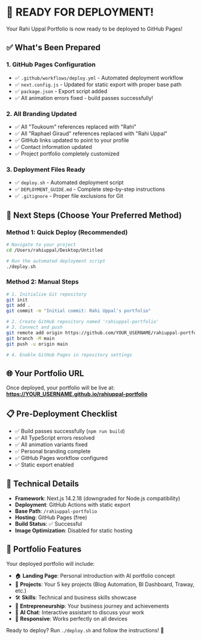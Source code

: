 # 🚀 READY FOR DEPLOYMENT! 

Your Rahi Uppal Portfolio is now ready to be deployed to GitHub Pages!

## ✅ What's Been Prepared

### 1. **GitHub Pages Configuration**
- ✅ `.github/workflows/deploy.yml` - Automated deployment workflow
- ✅ `next.config.js` - Updated for static export with proper base path
- ✅ `package.json` - Export script added
- ✅ All animation errors fixed - build passes successfully!

### 2. **All Branding Updated**
- ✅ All "Toukoum" references replaced with "Rahi"
- ✅ All "Raphael Giraud" references replaced with "Rahi Uppal"
- ✅ GitHub links updated to point to your profile
- ✅ Contact information updated
- ✅ Project portfolio completely customized

### 3. **Deployment Files Ready**
- ✅ `deploy.sh` - Automated deployment script
- ✅ `DEPLOYMENT_GUIDE.md` - Complete step-by-step instructions
- ✅ `.gitignore` - Proper file exclusions for Git

## 🎯 Next Steps (Choose Your Preferred Method)

### Method 1: Quick Deploy (Recommended)
```bash
# Navigate to your project
cd /Users/rahiuppal/Desktop/Untitled

# Run the automated deployment script
./deploy.sh
```

### Method 2: Manual Steps
```bash
# 1. Initialize Git repository
git init
git add .
git commit -m "Initial commit: Rahi Uppal's portfolio"

# 2. Create GitHub repository named 'rahiuppal-portfolio'
# 3. Connect and push
git remote add origin https://github.com/YOUR_USERNAME/rahiuppal-portfolio.git
git branch -M main
git push -u origin main

# 4. Enable GitHub Pages in repository settings
```

## 🌐 Your Portfolio URL
Once deployed, your portfolio will be live at:
**https://YOUR_USERNAME.github.io/rahiuppal-portfolio**

## 📋 Pre-Deployment Checklist
- ✅ Build passes successfully (`npm run build`)
- ✅ All TypeScript errors resolved
- ✅ All animation variants fixed
- ✅ Personal branding complete
- ✅ GitHub Pages workflow configured
- ✅ Static export enabled

## 🔧 Technical Details
- **Framework**: Next.js 14.2.18 (downgraded for Node.js compatibility)
- **Deployment**: GitHub Actions with static export
- **Base Path**: `/rahiuppal-portfolio`
- **Hosting**: GitHub Pages (free)
- **Build Status**: ✅ Successful
- **Image Optimization**: Disabled for static hosting

## 🎉 Portfolio Features
Your deployed portfolio will include:
- 🏠 **Landing Page**: Personal introduction with AI portfolio concept
- 💼 **Projects**: Your 5 key projects (Blog Automation, BI Dashboard, Traway, etc.)
- 🛠️ **Skills**: Technical and business skills showcase
- 🚀 **Entrepreneurship**: Your business journey and achievements
- 🤖 **AI Chat**: Interactive assistant to discuss your work
- 📱 **Responsive**: Works perfectly on all devices

Ready to deploy? Run `./deploy.sh` and follow the instructions! 🚀
